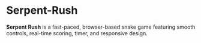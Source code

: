 # Serpent-Rush
**Serpent Rush** is a fast-paced, browser-based snake game featuring smooth controls, real-time scoring, timer, and responsive design.
